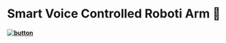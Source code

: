 # Smart Voice Controlled Roboti Arm 🤖

#### [![button](https://github.com/prompt-07/Robotic-arn/blob/main/public/pylogo.jpg)](https://www.python.org/doc/)